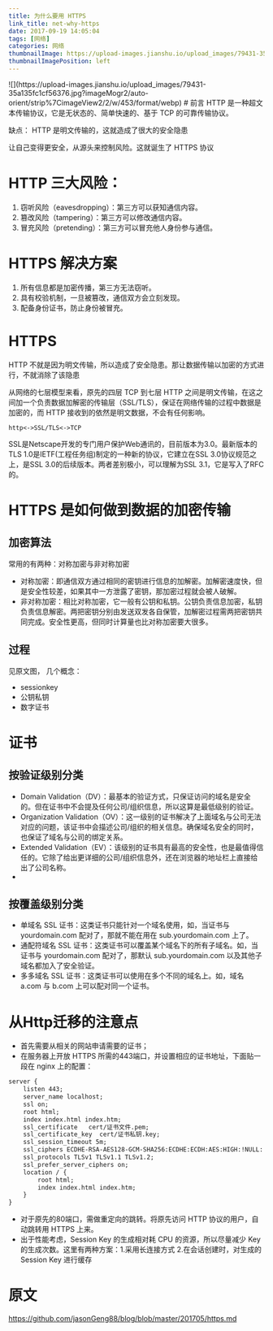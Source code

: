 ```yaml
---
title: 为什么要用 HTTPS
link_title: net-why-https
date: 2017-09-19 14:05:04
tags: [网络]
categories: 网络
thumbnailImage: https://upload-images.jianshu.io/upload_images/79431-35a135fc1cf56376.jpg?imageMogr2/auto-orient/strip%7CimageView2/2/w/453/format/webp	
thumbnailImagePosition: left
---
```

<span/>
<!-- more -->
![](https://upload-images.jianshu.io/upload_images/79431-35a135fc1cf56376.jpg?imageMogr2/auto-orient/strip%7CimageView2/2/w/453/format/webp)
<!-- toc -->
# 前言
HTTP 是一种超文本传输协议，它是无状态的、简单快速的、基于 TCP 的可靠传输协议。

缺点： HTTP 是明文传输的，这就造成了很大的安全隐患

让自己变得更安全，从源头来控制风险。这就诞生了 HTTPS 协议

# HTTP 三大风险：
1. 窃听风险（eavesdropping）：第三方可以获知通信内容。
2. 篡改风险（tampering）：第三方可以修改通信内容。
3. 冒充风险（pretending）：第三方可以冒充他人身份参与通信。

# HTTPS 解决方案
1. 所有信息都是加密传播，第三方无法窃听。
2. 具有校验机制，一旦被篡改，通信双方会立刻发现。
3. 配备身份证书，防止身份被冒充。



# HTTPS
HTTP 不就是因为明文传输，所以造成了安全隐患。那让数据传输以加密的方式进行，不就消除了该隐患

从网络的七层模型来看，原先的四层 TCP 到七层 HTTP 之间是明文传输，在这之间加一个负责数据加解密的传输层（SSL/TLS），保证在网络传输的过程中数据是加密的，而 HTTP 接收到的依然是明文数据，不会有任何影响。

```
http<->SSL/TLS<->TCP
```

SSL是Netscape开发的专门用户保护Web通讯的，目前版本为3.0。最新版本的TLS 1.0是IETF(工程任务组)制定的一种新的协议，它建立在SSL 3.0协议规范之上，是SSL 3.0的后续版本。两者差别极小，可以理解为SSL 3.1，它是写入了RFC的。

# HTTPS 是如何做到数据的加密传输
## 加密算法
常用的有两种：对称加密与非对称加密
- 对称加密：即通信双方通过相同的密钥进行信息的加解密。加解密速度快，但是安全性较差，如果其中一方泄露了密钥，那加密过程就会被人破解。
- 非对称加密：相比对称加密，它一般有公钥和私钥。公钥负责信息加密，私钥负责信息解密。两把密钥分别由发送双发各自保管，加解密过程需两把密钥共同完成。安全性更高，但同时计算量也比对称加密要大很多。

## 过程
见原文图，
几个概念： 
- sessionkey  
- 公钥私钥 
- 数字证书


# 证书
## 按验证级别分类
- Domain Validation（DV）：最基本的验证方式，只保证访问的域名是安全的。但在证书中不会提及任何公司/组织信息，所以这算是最低级别的验证。
- Organization Validation（OV）：这一级别的证书解决了上面域名与公司无法对应的问题，该证书中会描述公司/组织的相关信息。确保域名安全的同时，也保证了域名与公司的绑定关系。
- Extended Validation（EV）：该级别的证书具有最高的安全性，也是最值得信任的。它除了给出更详细的公司/组织信息外，还在浏览器的地址栏上直接给出了公司名称。
- 
## 按覆盖级别分类
- 单域名 SSL 证书：这类证书只能针对一个域名使用，如，当证书与 yourdomain.com 配对了，那就不能在用在 sub.yourdomain.com 上了。
- 通配符域名 SSL 证书：这类证书可以覆盖某个域名下的所有子域名。如，当证书与 yourdomain.com 配对了，那默认 sub.yourdomain.com 以及其他子域名都加入了安全验证。
- 多多域名 SSL 证书：这类证书可以使用在多个不同的域名上。如，域名 a.com 与 b.com 上可以配对同一个证书。

# 从Http迁移的注意点
- 首先需要从相关的网站申请需要的证书；
- 在服务器上开放 HTTPS 所需的443端口，并设置相应的证书地址，下面贴一段在 nginx 上的配置：
```xml
server {
    listen 443;
    server_name localhost;
    ssl on;
    root html;
    index index.html index.htm;
    ssl_certificate   cert/证书文件.pem;
    ssl_certificate_key  cert/证书私钥.key;
    ssl_session_timeout 5m;
    ssl_ciphers ECDHE-RSA-AES128-GCM-SHA256:ECDHE:ECDH:AES:HIGH:!NULL:!aNULL:!MD5:!ADH:!RC4;
    ssl_protocols TLSv1 TLSv1.1 TLSv1.2;
    ssl_prefer_server_ciphers on;
    location / {
        root html;
        index index.html index.htm;
    }
}
```
- 对于原先的80端口，需做重定向的跳转。将原先访问 HTTP 协议的用户，自动跳转用 HTTPS 上来。
- 出于性能考虑，Session Key 的生成相对耗 CPU 的资源，所以尽量减少 Key 的生成次数。这里有两种方案：1.采用长连接方式 2.在会话创建时，对生成的 Session Key 进行缓存

# 原文
https://github.com/jasonGeng88/blog/blob/master/201705/https.md

